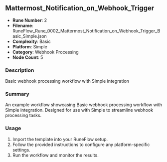 ## Mattermost_Notification_on_Webhook_Trigger

- **Rune Number**: 2
- **Filename**: RuneFlow_Rune_0002_Mattermost_Notification_on_Webhook_Trigger_Basic_Simple.json
- **Complexity**: Basic
- **Platform**: Simple
- **Category**: Webhook Processing
- **Node Count**: 5

### Description
Basic webhook processing workflow with Simple integration

### Summary
An example workflow showcasing Basic webhook processing workflow with Simple integration. Designed for use with Simple to streamline webhook processing tasks.

### Usage
1. Import the template into your RuneFlow setup.
2. Follow the provided instructions to configure any platform-specific settings.
3. Run the workflow and monitor the results.


